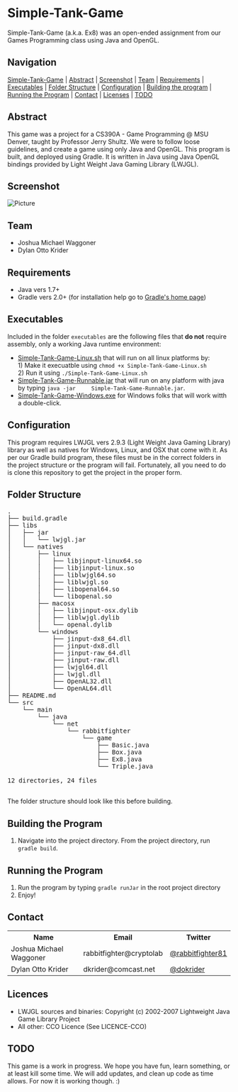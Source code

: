 Simple-Tank-Game
===============================
Simple-Tank-Game (a.k.a. Ex8) was an open-ended assignment from our Games Programming class using Java and OpenGL. 

Navigation
-----------
[Simple-Tank-Game](#tsimple-tank-game) |
[Abstract](#abstract) |
[Screenshot](#screenshot) |
[Team](#team) |
[Requirements](#requirements) |
[Executables](#executables) |
[Folder Structure](#folder-structure) |
[Configuration](#configuration) |
[Building the program](#building-the-program) |
[Running the Program](#running-the-program) |
[Contact](#contact) |
[Licenses](#licenses) |
[TODO](#todo)

Abstract
--------
This game was a project for a CS390A - Game Programming @ MSU Denver, taught by Professor Jerry Shultz. We were to follow loose guidelines, and create a game using only Java and OpenGL. This program is built, and deployed using Gradle. It is written in Java using Java OpenGL bindings provided by Light Weight Java Gaming Library (LWJGL). 

Screenshot
----------
![Picture](http://rabbitfighter.net/wp-content/uploads/2015/04/Simple-Tank-Game.png)

Team
----------------
<ul>
<li>Joshua Michael Waggoner</li>
<li>Dylan Otto Krider</li>
</ul>

Requirements
------------
<ul>
<li> Java vers 1.7+ </l1>
<li> Gradle vers 2.0+ (for installation help go to <a href="https://gradle.org/">Gradle's home page</a>)</li>
</ul>

Executables
-----------
Included in the folder <code>executables</code> are the following files that <strong>do not</strong> require assembly, only a working Java runtime environment:
<ul>
<li><u>Simple-Tank-Game-Linux.sh</u> that will run on all linux platforms by:<br>
    1) Make it execuatble using <code>chmod +x Simple-Tank-Game-Linux.sh</code><br>
    2) Run it using <code>./Simple-Tank-Game-Linux.sh</code><br></li>
    
<li><u>Simple-Tank-Game-Runnable.jar</u> that will run on any platform with java by typing <code>java -jar     Simple-Tank-Game-Runnable.jar</code>.</li>
<li><u>Simple-Tank-Game-Windows.exe</u> for Windows folks that will work witth a double-click.</li>
</ul>

Configuration
-------------
This program requires LWJGL vers 2.9.3 (Light Weight Java Gaming Library) library as well as natives for Windows, Linux, and OSX that come with it. As per our Gradle build program, these files must be in the correct folders in the project structure or the program will fail. Fortunately, all you need to do is clone this repository to get the project in the proper form.

Folder Structure
----------------
<pre>
.
├── build.gradle
├── libs
│   ├── jar
│   │   └── lwjgl.jar
│   └── natives
│       ├── linux
│       │   ├── libjinput-linux64.so
│       │   ├── libjinput-linux.so
│       │   ├── liblwjgl64.so
│       │   ├── liblwjgl.so
│       │   ├── libopenal64.so
│       │   └── libopenal.so
│       ├── macosx
│       │   ├── libjinput-osx.dylib
│       │   ├── liblwjgl.dylib
│       │   └── openal.dylib
│       └── windows
│           ├── jinput-dx8_64.dll
│           ├── jinput-dx8.dll
│           ├── jinput-raw_64.dll
│           ├── jinput-raw.dll
│           ├── lwjgl64.dll
│           ├── lwjgl.dll
│           ├── OpenAL32.dll
│           └── OpenAL64.dll
├── README.md
└── src
    └── main
        └── java
            └── net
                └── rabbitfighter
                    └── game
                        ├── Basic.java
                        ├── Box.java
                        ├── Ex8.java
                        └── Triple.java

12 directories, 24 files

</pre>

The folder structure should look like this before building.

Building the Program
--------------------
<ol>
<li>Navigate into the project directory. From the project directory, run <code>gradle build</code>.</li>
</ol>

Running the Program
-------------------
<ol>
<li>Run the program by typing <code>gradle runJar</code> in the root project directory</li>
<li>Enjoy!</li>
</ol>

Contact
-------
<table>
  <tr>
    <th>Name</th>
    <th>Email</th>		
    <th>Twitter</th>
  </tr>
  <tr>
    <td>Joshua Michael Waggoner</td>
    <td>rabbitfighter@cryptolab</td>		
    <td><a href="https://twitter.com/rabbitfighter81">@rabbitfighter81</a></td>
  </tr>
  <tr>
    <td>Dylan Otto Krider</td>
    <td>dkrider@comcast.net</td>		
    <td><a href="https://twitter.com/dokrider">@dokrider</a></td>
  </tr>
</table>

Licences
---------
<ul>
<li>LWJGL sources and binaries: Copyright (c) 2002-2007 Lightweight Java Game Library Project</li>
<li>All other: CCO Licence (See LICENCE-CCO)</li>
</ul>

TODO
----
This game is a work in progress. We hope you have fun, learn something, or at least kill some time. We will add updates, and clean up code as time allows. For now it is working though. :)
